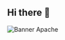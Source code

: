 ## Hi there 👋
![Banner Apache](https://github.com/user-attachments/assets/14ae625e-f05e-4b27-bb7e-c3a42b979415)

<!--
**Apache-Mapach3/Apache-Mapach3** is a ✨ _special_ ✨ repository because its `README.md` (this file) appears on your GitHub profile.

Here are some ideas to get you started:

- 🔭 I’m currently working on ...
- 🌱 I’m currently learning ...
- 👯 I’m looking to collaborate on ...
- 🤔 I’m looking for help with ...
- 💬 Ask me about ...
- 📫 How to reach me: ...
- 😄 Pronouns: ...
- ⚡ Fun fact: ...
-->
